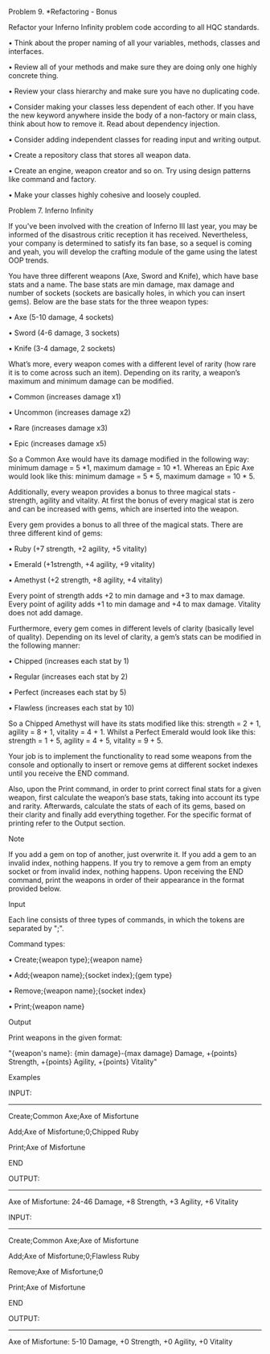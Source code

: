 ﻿
Problem 9.	*Refactoring - Bonus

Refactor your Inferno Infinity problem code according to all HQC standards.

•	Think about the proper naming of all your variables, methods, classes and interfaces.

•	Review all of your methods and make sure they are doing only one highly concrete thing.

•	Review your class hierarchy and make sure you have no duplicating code.

•	Consider making your classes less dependent of each other. If you have the new keyword anywhere inside the body of a non-factory or main class, think about how to remove it. Read about dependency injection.

•	Consider adding independent classes for reading input and writing output.

•	Create a repository class that stores all weapon data.

•	Create an engine, weapon creator and so on. Try using design patterns like command and factory.

•	Make your classes highly cohesive and loosely coupled.



Problem 7.	Inferno Infinity

If you've been involved with the creation of Inferno III last year, you may be informed of the disastrous critic reception it has received. Nevertheless, your company is determined to satisfy its fan base, so a sequel is coming and yeah, you will develop the crafting module of the game using the latest OOP trends.

You have three different weapons (Axe, Sword and Knife), which have base stats and a name. The base stats are min damage, max damage and number of sockets (sockets are basically holes, in which you can insert gems). Below are the base stats for the three weapon types:

•	Axe (5-10 damage, 4 sockets)

•	Sword (4-6 damage, 3 sockets)

•	Knife (3-4 damage, 2 sockets) 

What’s more, every weapon comes with a different level of rarity (how rare it is to come across such an item). Depending on its rarity, a weapon’s maximum and minimum damage can be modified.

•	Common (increases damage x1)

•	Uncommon (increases damage x2)

•	Rare (increases damage x3)

•	Epic (increases damage x5)

So a Common Axe would have its damage modified in the following way: minimum damage = 5 *1, maximum damage = 10 *1. Whereas an Epic Axe would look like this: minimum damage = 5 * 5, maximum damage = 10 * 5.

Additionally, every weapon provides a bonus to three magical stats - strength, agility and vitality. At first the bonus of every magical stat is zero and can be increased with gems, which are inserted into the weapon.

Every gem provides a bonus to all three of the magical stats. There are three different kind of gems:

•	Ruby (+7 strength, +2 agility, +5 vitality) 

•	Emerald (+1strength, +4 agility, +9 vitality)

•	Amethyst (+2 strength, +8 agility, +4 vitality)

Every point of strength adds +2 to min damage and +3 to max damage. Every point of agility adds +1 to min damage and +4 to max damage. Vitality does not add damage.

Furthermore, every gem comes in different levels of clarity (basically level of quality). Depending on its level of clarity, a gem’s stats can be modified in the following manner:

•	Chipped (increases each stat by 1)

•	Regular (increases each stat by 2)

•	Perfect (increases each stat by 5)

•	Flawless (increases each stat by 10)

So a Chipped Amethyst will have its stats modified like this: strength = 2 + 1, agility = 8 + 1, vitality = 4 + 1. Whilst a Perfect Emerald would look like this: strength = 1 + 5, agility = 4 + 5, vitality = 9 + 5.

Your job is to implement the functionality to read some weapons from the console and optionally to insert or remove gems at different socket indexes until you receive the END command.

Also, upon the Print command, in order to print correct final stats for a given weapon, first calculate the weapon’s base stats, taking into account its type and rarity. Afterwards, calculate the stats of each of its gems, based on their clarity and finally add everything together. For the specific format of printing refer to the Output section.

Note

If you add a gem on top of another, just overwrite it. If you add a gem to an invalid index, nothing happens. If you try to remove a gem from an empty socket or from invalid index, nothing happens. Upon receiving the END command, print the weapons in order of their appearance in the format provided below.

Input

Each line consists of three types of commands, in which the tokens are separated by ";".

Command types:

•	Create;\{weapon type};\{weapon name}

•	Add;\{weapon name};\{socket index};\{gem type}

•	Remove;\{weapon name};\{socket index}

•	Print;\{weapon name}

Output

Print weapons in the given format:

"\{weapon's name}: \{min damage}-\{max damage} Damage, +\{points} Strength, +\{points} Agility, +\{points} Vitality"

Examples

INPUT:
___


Create;Common Axe;Axe of Misfortune

Add;Axe of Misfortune;0;Chipped Ruby

Print;Axe of Misfortune

END


OUTPUT:
___

Axe of Misfortune: 24-46 Damage, +8 Strength, +3 Agility, +6 Vitality

INPUT:
___


Create;Common Axe;Axe of Misfortune

Add;Axe of Misfortune;0;Flawless Ruby

Remove;Axe of Misfortune;0

Print;Axe of Misfortune

END


OUTPUT:
___


Axe of Misfortune: 5-10 Damage, +0 Strength, +0 Agility, +0 Vitality
